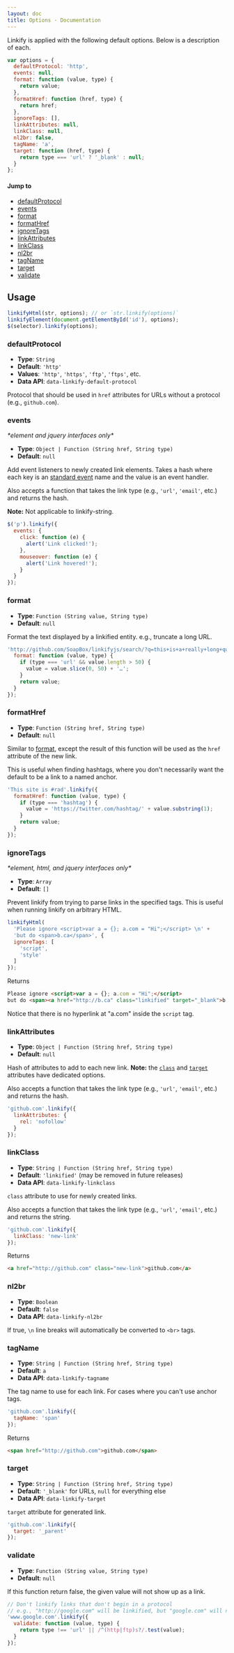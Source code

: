 ```yaml
---
layout: doc
title: Options · Documentation
---
```


Linkify is applied with the following default options. Below is a description of each.

```js
var options = {
  defaultProtocol: 'http',
  events: null,
  format: function (value, type) {
    return value;
  },
  formatHref: function (href, type) {
    return href;
  },
  ignoreTags: [],
  linkAttributes: null,
  linkClass: null,
  nl2br: false,
  tagName: 'a',
  target: function (href, type) {
    return type === 'url' ? '_blank' : null;
  }
};
```

#### Jump to

* [defaultProtocol](#defaultprotocol)
* [events](#events)
* [format](#format)
* [formatHref](#formathref)
* [ignoreTags](#ignoretags)
* [linkAttributes](#linkattributes)
* [linkClass](#linkclass)
* [nl2br](#nl2br)
* [tagName](#tagname)
* [target](#target)
* [validate](#validate)

## Usage

```js
linkifyHtml(str, options); // or `str.linkify(options)`
linkifyElement(document.getElementById('id'), options);
$(selector).linkify(options);
```

### defaultProtocol

* **Type**: `String`
* **Default**: `'http'`
* **Values**: `'http'`, `'https'`, `'ftp'`, `'ftps'`, etc.
* **Data API**: `data-linkify-default-protocol`

Protocol that should be used in `href` attributes for URLs without a protocol (e.g., `github.com`).

### events

_\*element and jquery interfaces only\*_

* **Type**: `Object | Function (String href, String type)`
* **Default**: `null`

Add event listeners to newly created link elements. Takes a hash where each key is an [standard event](https://developer.mozilla.org/en-US/docs/Web/Events) name and the value is an event handler.

Also accepts a function that takes the link type (e.g., `'url'`, `'email'`, etc.) and returns the hash.

**Note:** Not applicable to linkify-string.

```js
$('p').linkify({
  events: {
    click: function (e) {
      alert('Link clicked!');
    },
    mouseover: function (e) {
      alert('Link hovered!');
    }
  }
});
```

### format

* **Type**: `Function (String value, String type)`
* **Default**: `null`

Format the text displayed by a linkified entity. e.g., truncate a long URL.

```js
'http://github.com/SoapBox/linkifyjs/search/?q=this+is+a+really+long+query+string'.linkify({
  format: function (value, type) {
    if (type === 'url' && value.length > 50) {
      value = value.slice(0, 50) + '…';
    }
    return value;
  }
});
```

### formatHref

* **Type**: `Function (String href, String type)`
* **Default**: `null`

Similar to [format](#format), except the result of this function will be used as the `href` attribute of the new link.

This is useful when finding hashtags, where you don't necessarily want the default to be a link to a named anchor.

```js
'This site is #rad'.linkify({
  formatHref: function (value, type) {
    if (type === 'hashtag') {
      value = 'https://twitter.com/hashtag/' + value.substring(1);
    }
    return value;
  }
});
```

### ignoreTags

_\*element, html, and jquery interfaces only\*_

* **Type**: `Array`
* **Default**: `[]`

Prevent linkify from trying to parse links in the specified tags. This is useful when running linkify on arbitrary HTML.

```js
linkifyHtml(
  'Please ignore <script>var a = {}; a.com = "Hi";</script> \n' +
  'but do <span>b.ca</span>', {
  ignoreTags: [
    'script',
    'style'
  ]
});
```

Returns

```html
Please ignore <script>var a = {}; a.com = "Hi";</script>
but do <span><a href="http://b.ca" class="linkified" target="_blank">b.ca</a></span>
```

Notice that there is no hyperlink at "a.com" inside the `script` tag.

### linkAttributes

* **Type**: `Object | Function (String href, String type)`
* **Default**: `null`

Hash of attributes to add to each new link. **Note:** the [`class`](#linkClass) and [`target`](#target) attributes have dedicated options.

Also accepts a function that takes the link type (e.g., `'url'`, `'email'`, etc.) and returns the hash.


```js
'github.com'.linkify({
  linkAttributes: {
    rel: 'nofollow'
  }
});
```

### linkClass

* **Type**: `String | Function (String href, String type)`
* **Default**: `'linkified'` (may be removed in future releases)
* **Data API**: `data-linkify-linkclass`

`class` attribute to use for newly created links.

Also accepts a function that takes the link type (e.g., `'url'`, `'email'`, etc.) and returns the string.

```js
'github.com'.linkify({
  linkClass: 'new-link'
});
```

Returns

```html
<a href="http://github.com" class="new-link">github.com</a>
```

### nl2br

* **Type**: `Boolean`
* **Default**: `false`
* **Data API**: `data-linkify-nl2br`

If true, `\n` line breaks will automatically be converted to `<br>` tags.

### tagName

* **Type**: `String | Function (String href, String type)`
* **Default**: `a`
* **Data API**: `data-linkify-tagname`

The tag name to use for each link. For cases where you can't use anchor tags.

```js
'github.com'.linkify({
  tagName: 'span'
});
```

Returns

```html
<span href="http://github.com">github.com</span>
```

### target

* **Type**: `String | Function (String href, String type)`
* **Default**: `'_blank'` for URLs, `null` for everything else
* **Data API**: `data-linkify-target`

`target` attribute for generated link.

```js
'github.com'.linkify({
  target: '_parent'
});
```

### validate

* **Type**: `Function (String value, String type)`
* **Default**: `null`

If this function return false, the given value will not show up as a link.

```js
// Don't linkify links that don't begin in a protocol
// e.g., "http://google.com" will be linkified, but "google.com" will not.
'www.google.com'.linkify({
  validate: function (value, type) {
    return type !== 'url' || /^(http|ftp)s?/.test(value);
  }
});
```
